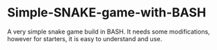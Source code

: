 # Simple-SNAKE-game-with-BASH
A very simple snake game build in BASH. It needs some modifications, however for starters, it is easy to understand and use.



